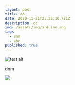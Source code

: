 ```yaml
---
layout: post
title: aa
date: 2020-11-21T21:32:10.721Z
description: cc
img: /assets/img/arduino.png
tags:
  - dnm
  - abc
published: true
---
```

![test alt](/assets/img/ortayli.png "image title")

dnm

![](/assets/img/mail.png)